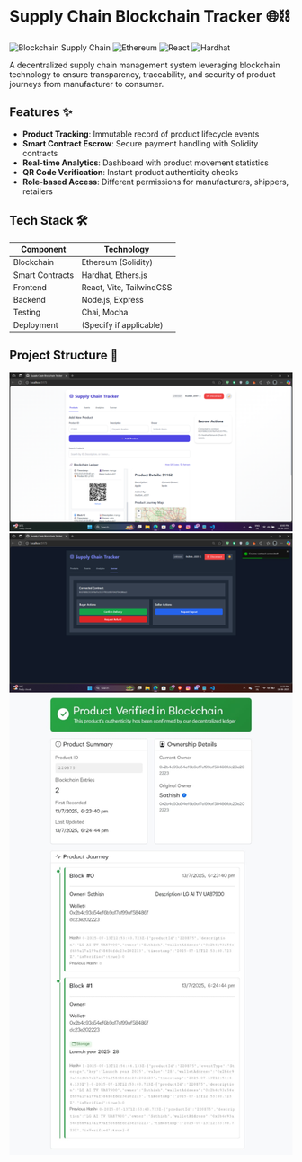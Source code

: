 # Supply Chain Blockchain Tracker 🌐⛓

![Blockchain Supply Chain](https://img.shields.io/badge/Blockchain-Supply_Chain-blue)
![Ethereum](https://img.shields.io/badge/Ethereum-Smart_Contracts-blueviolet)
![React](https://img.shields.io/badge/Frontend-React-61DAFB)
![Hardhat](https://img.shields.io/badge/Backend-Hardhat-yellow)

A decentralized supply chain management system leveraging blockchain technology to ensure transparency, traceability, and security of product journeys from manufacturer to consumer.

## Features ✨

- **Product Tracking**: Immutable record of product lifecycle events
- **Smart Contract Escrow**: Secure payment handling with Solidity contracts
- **Real-time Analytics**: Dashboard with product movement statistics
- **QR Code Verification**: Instant product authenticity checks
- **Role-based Access**: Different permissions for manufacturers, shippers, retailers

## Tech Stack 🛠️

| Component          | Technology |
|--------------------|------------|
| Blockchain         | Ethereum (Solidity) |
| Smart Contracts    | Hardhat, Ethers.js |
| Frontend           | React, Vite, TailwindCSS |
| Backend            | Node.js, Express |
| Testing            | Chai, Mocha |
| Deployment         | (Specify if applicable) |

## Project Structure 📂


![image alt](https://github.com/sathishkevinmitnick/Supply-Chain-Managment-Blockchain/blob/7487803e2386e3b56b0a4115d4e1bfd90fcca238/Screenshot%20(306).png)
![image alt](https://github.com/sathishkevinmitnick/Supply-Chain-Managment-Blockchain/blob/2d5b8f10aeafb7d95e6222830315ad19dca801a7/Screenshot%20(291).png)
![image alt](https://github.com/sathishkevinmitnick/Supply-Chain-Managment-Blockchain/blob/487bdc887a1d14c6ce9c51c37e81f6ee8b18a970/sample-veriffy.jpg)

